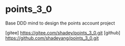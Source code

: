 # points_3_0
Base DDD mind to design the points account project

[gitee] https://gitee.com/shadey/points_3_0.git
[github] https://github.com/shadeyang/points_3_0.git
